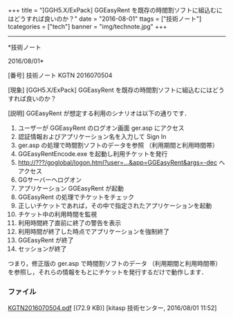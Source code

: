 ﻿+++
title = "[GGH5.X/ExPack] GGEasyRent を既存の時間割ソフトに組込むにはどうすれば良いのか？"
date = "2016-08-01"
ttags = ["技術ノート"]
tcategories = ["tech"]
banner = "img/technote.jpg"
+++

-----------------------------------------------------------------------------------------------------------------------------

*技術ノート

2016/08/01*


[番号]
技術ノート KGTN 2016070504

[現象]
[GGH5.X/ExPack] GGEasyRent
を既存の時間割ソフトに組込むにはどうすれば良いのか？

[説明]
GGEasyRent が想定する利用のシナリオは以下の通りです．

1. ユーザーが GGEasyRent のログオン画面 ger.asp にアクセス
2. 認証情報およびアプリケーション名を入力して Sign In
3. ger.asp の処理で時間割ソフトのデータを参照 （利用期間と利用時間帯）
4. GGEasyRentEncode.exe を起動し利用チケットを発行
5. <http://???/goglobal/logon.html?user=...&app=GGEasyRent&args=-dec>
へアクセス
6. GGサーバーヘログオン
7. アプリケーション GGEasyRent が起動
8. GGEasyRent の処理でチケットをチェック
9. 正しいチケットであれば，その中で指定されたアプリケーションを起動
10. チケット中の利用時間を監視
11. 利用時間終了直前に終了の警告を表示
12. 利用時間が終了した時点でアプリケーションを強制終了
13. GGEasyRent が終了
14. セッションが終了

つまり，修正版の ger.asp で時間割ソフトのデータ （利用期間と利用時間帯）
を参照し，それらの情報をもとにチケットを発行するだけで動作します．


### ファイル

 
 


[KGTN2016070504.pdf](http://techreport.kitasp.net/attachments/download/2792/KGTN2016070504.pdf)
 [(72.9 KB)] [kitasp 技術センター, 2016/08/01
11:52]


 


 

